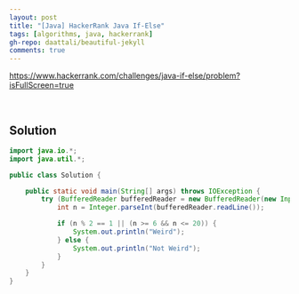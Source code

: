 ```yaml
---
layout: post
title: "[Java] HackerRank Java If-Else"
tags: [algorithms, java, hackerrank]
gh-repo: daattali/beautiful-jekyll
comments: true
---
```


<https://www.hackerrank.com/challenges/java-if-else/problem?isFullScreen=true>

<br>

## Solution

```java
import java.io.*;
import java.util.*;

public class Solution {

    public static void main(String[] args) throws IOException {
        try (BufferedReader bufferedReader = new BufferedReader(new InputStreamReader(System.in))) {
            int n = Integer.parseInt(bufferedReader.readLine());

            if (n % 2 == 1 || (n >= 6 && n <= 20)) {
                System.out.println("Weird");
            } else {
                System.out.println("Not Weird");
            }
        }
    }
}
```